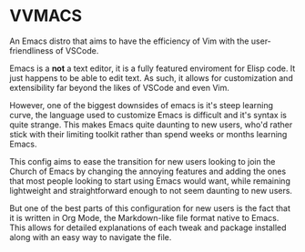 # VVMACS
An Emacs distro that aims to have the efficiency of Vim with the user-friendliness of VSCode.

Emacs is a **not** a text editor, it is a fully featured enviroment for Elisp code. It just happens to be able to edit text. As such, it allows for customization and extensibility far beyond the likes of VSCode and even Vim.

However, one of the biggest downsides of emacs is it's steep learning curve, the language used to customize Emacs is difficult and it's syntax is quite strange. This makes Emacs quite daunting to new users, who'd rather stick with their limiting toolkit rather than spend weeks or months learning Emacs.

This config aims to ease the transition for new users looking to join the Church of Emacs by changing the annoying features and adding the ones that most people looking to start using Emacs would want, while remaining lightweight and straightforward enough to not seem daunting to new users.

But one of the best parts of this configuration for new users is the fact that it is written in Org Mode, the Markdown-like file format native to Emacs. This allows for detailed explanations of each tweak and package installed along with an easy way to navigate the file.
